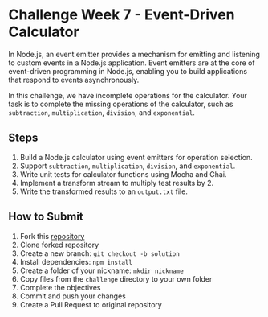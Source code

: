 # Challenge Week 7 - Event-Driven Calculator

In Node.js, an event emitter provides a mechanism for emitting and listening to custom events in a Node.js application. Event emitters are at the core of event-driven programming in Node.js, enabling you to build applications that respond to events asynchronously.

In this challenge, we have incomplete operations for the calculator. Your task is to complete the missing operations of the calculator, such as `subtraction`, `multiplication`, `division`, and `exponential`.

## Steps
1. Build a Node.js calculator using event emitters for operation selection.
2. Support `subtraction`, `multiplication`, `division`, and `exponential`.
3. Write unit tests for calculator functions using Mocha and Chai.
4. Implement a transform stream to multiply test results by 2.
5. Write the transformed results to an `output.txt` file.

## How to Submit
1. Fork this [repository](https://github.com/arifintahu/msib-challenge-week-7)
2. Clone forked repository
3. Create a new branch: `git checkout -b solution`
4. Install dependencies: `npm install`
5. Create a folder of your nickname: `mkdir nickname`
6. Copy files from the `challenge` directory to your own folder
7. Complete the objectives
8. Commit and push your changes
9. Create a Pull Request to original repository
